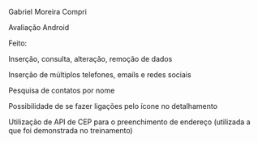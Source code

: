 ﻿Gabriel Moreira Compri

Avaliação Android

Feito:

Inserção, consulta, alteração, remoção de dados

Inserção de múltiplos telefones, emails e redes sociais

Pesquisa de contatos por nome

Possibilidade de se fazer ligações pelo ícone no detalhamento

Utilização de API de CEP para o preenchimento de endereço (utilizada a que foi demonstrada no treinamento)
